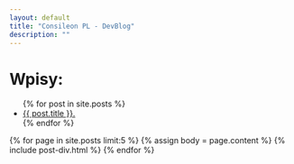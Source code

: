 ```yaml
---
layout: default
title: "Consileon PL - DevBlog"
description: ""
---
```

<div id="entries">
<h1>Wpisy:</h1>
  <ul>{% for post in site.posts %}
    <li>
      <a href="{{ post.url }}">{{ post.title }}.</a>
    </li>{% endfor %}
  </ul>
</div>
{% for page in site.posts limit:5 %}
{% assign body = page.content %}
{% include post-div.html %}
{% endfor %}

